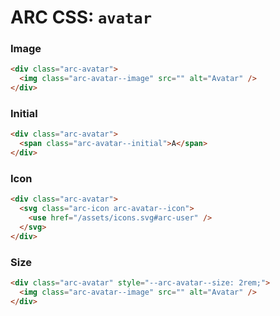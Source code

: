 # ARC CSS: `avatar`

### Image

```html
<div class="arc-avatar">
  <img class="arc-avatar--image" src="" alt="Avatar" />
</div>
```

### Initial

```html
<div class="arc-avatar">
  <span class="arc-avatar--initial">A</span>
</div>
```

### Icon

```html
<div class="arc-avatar">
  <svg class="arc-icon arc-avatar--icon">
    <use href="/assets/icons.svg#arc-user" />
  </svg>
</div>
```

### Size

```html
<div class="arc-avatar" style="--arc-avatar--size: 2rem;">
  <img class="arc-avatar--image" src="" alt="Avatar" />
</div>
```

